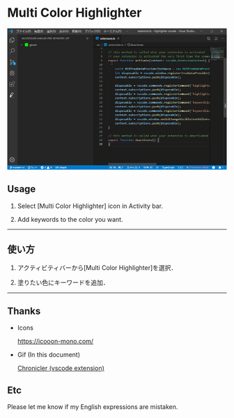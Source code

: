# Multi Color Highlighter

![Sample](https://github.com/456ken/Highlighter-vscode/raw/master/media/sample.gif)

## Usage

1. Select [Multi Color Highlighter] icon in Activity bar.

1. Add keywords to the color you want.

---

## 使い方

1. アクティビティバーから[Multi Color Highlighter]を選択．

1. 塗りたい色にキーワードを追加．

---

## Thanks

- Icons

  https://icooon-mono.com/

- Gif (In this document)

  [Chronicler (vscode extension)](https://marketplace.visualstudio.com/items?itemName=arcsine.chronicler)

## Etc

  Please let me know if my English expressions are mistaken.
  